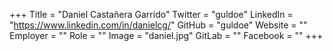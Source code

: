 +++
Title = "Daniel Castañera Garrido"
Twitter = "guldoe"
LinkedIn = "https://www.linkedin.com/in/danielcg/"
GitHub = "guldoe"
Website = ""
Employer = ""
Role = ""
Image = "daniel.jpg"
GitLab = ""
Facebook = ""
+++
